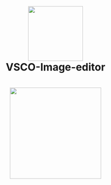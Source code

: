 
<h1 align="center">
    <img src="https://upload.wikimedia.org/wikipedia/commons/d/db/VSCO.jpg" width="150">
    <br>
    VSCO-Image-editor
</h1>

<h1 align="center">
  <img src="https://github.com/ArturKondratev/VSCO-Image-editor/blob/main/Screen/Simulator-Screen.gif?raw=true" width="250">

